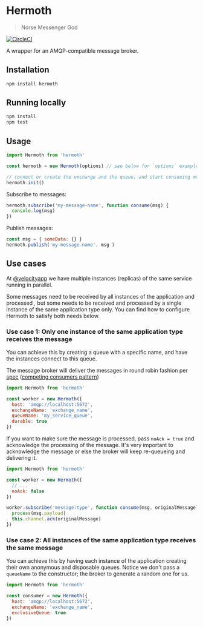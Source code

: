 # Hermoth

> Norse Messenger God

[![CircleCI](https://circleci.com/gh/VelocityMobile/hermoth/tree/master.svg?style=shield)](https://circleci.com/gh/VelocityMobile/hermoth/tree/master)

A wrapper for an AMQP-compatible message broker.

## Installation

```sh
npm install hermoth
```

## Running locally

```sh
npm install
npm test
```

## Usage

```javascript
import Hermoth from 'hermoth'

const hermoth = new Hermoth(options) // see below for `options` examples

// connect or create the exchange and the queue, and start consuming messages
hermoth.init()
```

Subscribe to messages:

```javascript
hermoth.subscribe('my-message-name', function consume(msg) {
  console.log(msg)
})
```

Publish messages:

```javascript
const msg = { someData: {} }
hermoth.publish('my-message-name', msg )
```

## Use cases

At [@velocityapp](https://github.com/VelocityMobile) we have multiple instances (replicas) of the same service running in parallel.

Some messages need to be received by all instances of the application and processed , but some needs to be received and processed by a single instance of the same application type only. You can find how to configure Hermoth to satisfy both needs below.

### Use case 1: Only one instance of the same application type receives the message

You can achieve this by creating a queue with a specific name, and have the instances connect to this queue.

The message broker will deliver the messages in round robin fashion per [spec](http://www.rabbitmq.com/tutorials/amqp-concepts.html) ([competing consumers pattern](http://www.enterpriseintegrationpatterns.com/patterns/messaging/CompetingConsumers.html))

```javascript
import Hermoth from 'hermoth'

const worker = new Hermoth({
  host: 'amqp://localhost:5672',
  exchangeName: 'exchange_name',
  queueName: 'my_service_queue',
  durable: true
})
```

If you want to make sure the message is processed, pass `noAck = true` and acknowledge the processing of the message. It's very important to acknowledge the message or else the broker will keep re-queueing and delivering it.

```javascript
import Hermoth from 'hermoth'

const worker = new Hermoth({
  // ...
  noAck: false
})

worker.subscribe('message:type', function consume(msg, originalMessage) {
  process(msg.payload)
  this.channel.ack(originalMessage)
})
```

### Use case 2: All instances of the same application type receives the same message

You can achieve this by having each instance of the application creating their own anonymous and disposable queues. Notice we don't pass a `queueName` to the constructor; the broker to generate a random one for us.

```javascript
import Hermoth from 'hermoth'

const consumer = new Hermoth({
  host: 'amqp://localhost:5672',
  exchangeName: 'exchange_name',
  exclusiveQueue: true
})
```
